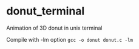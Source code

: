 # donut_terminal

Animation of 3D donut in unix terminal

Compile with -lm option ```gcc -o donut donut.c -lm```
